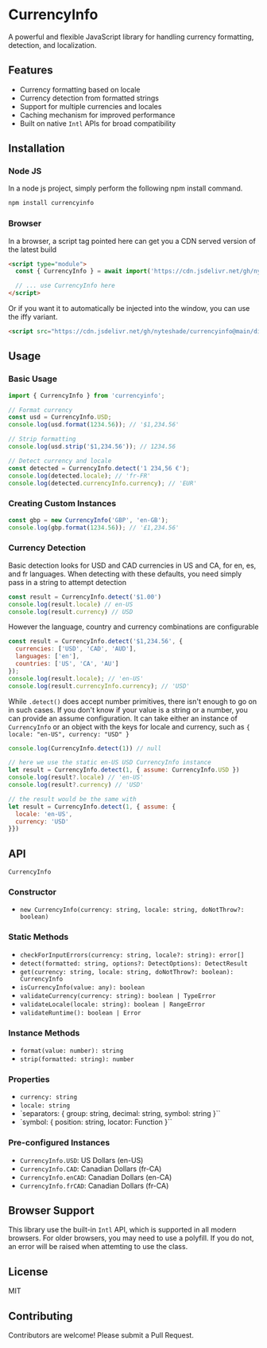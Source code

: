 # CurrencyInfo

A powerful and flexible JavaScript library for handling currency formatting, detection, and localization.

## Features

- Currency formatting based on locale
- Currency detection from formatted strings
- Support for multiple currencies and locales
- Caching mechanism for improved performance
- Built on native `Intl` APIs for broad compatibility

## Installation


### Node JS

In a node js project, simply perform the following npm
install command.

```bash
npm install currencyinfo
```

### Browser

In a browser, a script tag pointed here can get you a CDN
served version of the latest build

```html
<script type="module">
  const { CurrencyInfo } = await import('https://cdn.jsdelivr.net/gh/nyteshade/currencyinfo@main/dist/currencyinfo.mjs')

  // ... use CurrencyInfo here
</script>
```

Or if you want it to automatically be injected into the window,
you can use the iffy variant.

```html
<script src="https://cdn.jsdelivr.net/gh/nyteshade/currencyinfo@main/dist/currencyinfo.browser.js"></script>
```

## Usage

### Basic Usage

```js
import { CurrencyInfo } from 'currencyinfo';

// Format currency
const usd = CurrencyInfo.USD;
console.log(usd.format(1234.56)); // '$1,234.56'

// Strip formatting
console.log(usd.strip('$1,234.56')); // 1234.56

// Detect currency and locale
const detected = CurrencyInfo.detect('1 234,56 €');
console.log(detected.locale); // 'fr-FR'
console.log(detected.currencyInfo.currency); // 'EUR'
```

### Creating Custom Instances

```js
const gbp = new CurrencyInfo('GBP', 'en-GB');
console.log(gbp.format(1234.56)); // '£1,234.56'
```

### Currency Detection

Basic detection looks for USD and CAD currencies in 
US and CA, for en, es, and fr languages. When detecting
with these defaults, you need simply pass in a string
to attempt detection

```js
const result = CurrencyInfo.detect('$1.00')
console.log(result.locale) // en-US
console.log(result.currency) // USD
```

However the language, country and currency combinations
are configurable

```js
const result = CurrencyInfo.detect('$1,234.56', {
  currencies: ['USD', 'CAD', 'AUD'],
  languages: ['en'],
  countries: ['US', 'CA', 'AU']
});
console.log(result.locale); // 'en-US'
console.log(result.currencyInfo.currency); // 'USD'
```

While `.detect()` does accept number primitives, there
isn't enough to go on in such cases. If you don't know
if your value is a string or a number, you can provide
an assume configuration. It can take either an instance
of `CurrencyInfo` or an object with the keys for locale
and currency, such as `{ locale: "en-US", currency: "USD" }`

```js
console.log(CurrencyInfo.detect(1)) // null

// here we use the static en-US USD CurrencyInfo instance
let result = CurrencyInfo.detect(1, { assume: CurrencyInfo.USD })
console.log(result?.locale) // 'en-US'
console.log(result?.currency) // 'USD'

// the result would be the same with
let result = CurrencyInfo.detect(1, { assume: {
  locale: 'en-US',
  currency: 'USD' 
}})
```

## API

`CurrencyInfo`

### Constructor

 - `new CurrencyInfo(currency: string, locale: string, doNotThrow?: boolean)`
 
### Static Methods

 - `checkForInputErrors(currency: string, locale?: string): error[]`
 - `detect(formatted: string, options?: DetectOptions): DetectResult`
 - `get(currency: string, locale: string, doNotThrow?: boolean): CurrencyInfo`
 - `isCurrencyInfo(value: any): boolean`
 - `validateCurrency(currency: string): boolean | TypeError`
 - `validateLocale(locale: string): boolean | RangeError`
 - `validateRuntime(): boolean | Error`

### Instance Methods

 - `format(value: number): string`
 - `strip(formatted: string): number`

### Properties

 - `currency: string`
 - `locale: string`
 - `separators: { group: string, decimal: string, symbol: string }``
 - `symbol: { position: string, locator: Function }``

### Pre-configured Instances

 - `CurrencyInfo.USD`: US Dollars (en-US)
 - `CurrencyInfo.CAD`: Canadian Dollars (fr-CA)
 - `CurrencyInfo.enCAD`: Canadian Dollars (en-CA)
 - `CurrencyInfo.frCAD`: Canadian Dollars (fr-CA)

## Browser Support

This library use the built-in `Intl` API, which is supported in all modern browsers.
For older browsers, you may need to use a polyfill. If you do not, an error will be
raised when attemting to use the class.

## License

MIT

## Contributing

Contributors are welcome! Please submit a Pull Request.

